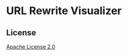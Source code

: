 URL Rewrite Visualizer
================

## License

[Apache License 2.0](https://github.com/shibayan/url-rewrite-visualizer/blob/master/LICENSE)